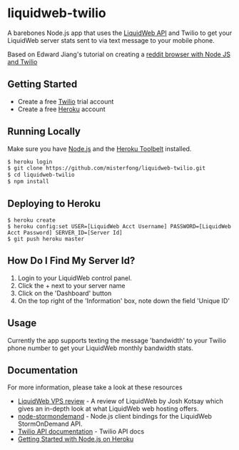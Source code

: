 # liquidweb-twilio

A barebones Node.js app that uses the [LiquidWeb API](https://www.liquidweb.com/storm/api/) and Twilio to get your LiquidWeb server stats sent to via text message to your mobile phone.

Based on Edward Jiang's tutorial on creating a [reddit browser with Node JS and Twilio](https://studentrnd.org/build/tutorial-creating-a-reddit-browser-with-node-js-and-twilio)

## Getting Started

- Create a free [Twilio](https://www.twilio.com/) trial account
- Create a free [Heroku](https://www.heroku.com) account

## Running Locally

Make sure you have [Node.js](http://nodejs.org/) and the [Heroku Toolbelt](https://toolbelt.heroku.com/) installed.

```sh
$ heroku login
$ git clone https://github.com/misterfong/liquidweb-twilio.git
$ cd liquidweb-twilio
$ npm install
```

## Deploying to Heroku

```
$ heroku create
$ heroku config:set USER=[LiquidWeb Acct Username] PASSWORD=[LiquidWeb Acct Password] SERVER_ID=[Server Id]
$ git push heroku master
```

## How Do I Find My Server Id?

1) Login to your LiquidWeb control panel.
2) Click the + next to your server name
3) Click on the 'Dashboard' button
4) On the top right of the 'Information' box, note down the field 'Unique ID'

## Usage

Currently the app supports texting the message 'bandwidth' to your Twilio phone number to get your LiquidWeb monthly bandwidth stats.

## Documentation

For more information, please take a look at these resources

- [LiquidWeb VPS review](http://vpswebhosting.org/liquidweb-vps-review/) - A review of LiquidWeb by Josh Kotsay which gives an in-depth look at what LiquidWeb web hosting offers.
- [node-stormondemand](https://github.com/liquidweb/node-stormondemand) - Node.js client bindings for the LiquidWeb StormOnDemand API.
- [Twilio API documentation](https://www.twilio.com/docs/api) - Twilio API docs
- [Getting Started with Node.js on Heroku](https://devcenter.heroku.com/articles/getting-started-with-nodejs)

